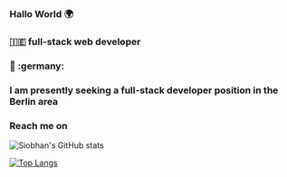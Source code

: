 ### Hallo World :earth_africa:
### :ireland: full-stack web developer
### :round_pushpin: :germany: 
### I am presently seeking a full-stack developer position in the Berlin area 
### Reach me on 

![Siobhan's GitHub stats](https://github-readme-stats.vercel.app/api?username=sio-doh&show_icons=true&theme=cobalt)

[![Top Langs](https://github-readme-stats.vercel.app/api/top-langs/?username=sio-doh)](https://github.com/sio-doh/github-readme-stats) 

<!--
**sio-doh/sio-doh** is a ✨ _special_ ✨ repository because its `README.md` (this file) appears on your GitHub profile.

Here are some ideas to get you started:

- 🔭 I’m currently working on ...
- 🌱 I’m currently learning ...
- 👯 I’m looking to collaborate on ...
- 🤔 I’m looking for help with ...
- 💬 Ask me about ...
- 📫 How to reach me: ...
- 😄 Pronouns: ...
- ⚡ Fun fact: ...
-->
